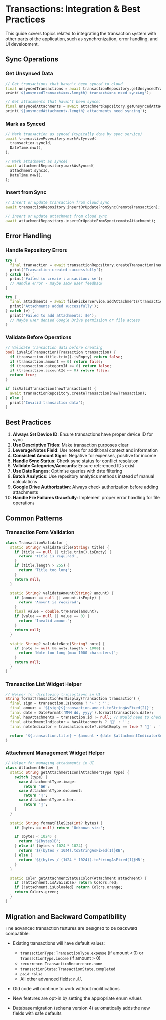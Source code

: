 # Transactions: Integration & Best Practices

This guide covers topics related to integrating the transaction system with other parts of the application, such as synchronization, error handling, and UI development.

## Sync Operations

### Get Unsynced Data
```dart
// Get transactions that haven't been synced to cloud
final unsyncedTransactions = await transactionRepository.getUnsyncedTransactions();
print('${unsyncedTransactions.length} transactions need syncing');

// Get attachments that haven't been synced
final unsyncedAttachments = await attachmentRepository.getUnsyncedAttachments();
print('${unsyncedAttachments.length} attachments need syncing');
```

### Mark as Synced
```dart
// Mark transaction as synced (typically done by sync service)
await transactionRepository.markAsSynced(
  transaction.syncId,
  DateTime.now(),
);

// Mark attachment as synced
await attachmentRepository.markAsSynced(
  attachment.syncId,
  DateTime.now(),
);
```

### Insert from Sync
```dart
// Insert or update transaction from cloud sync
await transactionRepository.insertOrUpdateFromSync(remoteTransaction);

// Insert or update attachment from cloud sync
await attachmentRepository.insertOrUpdateFromSync(remoteAttachment);
```

## Error Handling

### Handle Repository Errors
```dart
try {
  final transaction = await transactionRepository.createTransaction(newTransaction);
  print('Transaction created successfully');
} catch (e) {
  print('Failed to create transaction: $e');
  // Handle error - maybe show user feedback
}

try {
  final attachments = await filePickerService.addAttachments(transactionId);
  print('Attachments added successfully');
} catch (e) {
  print('Failed to add attachments: $e');
  // Maybe user denied Google Drive permission or file access
}
```

### Validate Before Operations
```dart
// Validate transaction data before creating
bool isValidTransaction(Transaction transaction) {
  if (transaction.title.trim().isEmpty) return false;
  if (transaction.amount == 0) return false;
  if (transaction.categoryId <= 0) return false;
  if (transaction.accountId <= 0) return false;
  return true;
}

if (isValidTransaction(newTransaction)) {
  await transactionRepository.createTransaction(newTransaction);
} else {
  print('Invalid transaction data');
}
```

## Best Practices

1. **Always Set Device ID**: Ensure transactions have proper device ID for sync
2. **Use Descriptive Titles**: Make transaction purposes clear
3. **Leverage Notes Field**: Use notes for additional context and information
4. **Consistent Amount Signs**: Negative for expenses, positive for income
5. **Handle Sync Status**: Check sync status for conflict resolution
6. **Validate Categories/Accounts**: Ensure referenced IDs exist
7. **Use Date Ranges**: Optimize queries with date filtering
8. **Batch Analytics**: Use repository analytics methods instead of manual calculations
9. **Google Drive Authorization**: Always check authorization before adding attachments
10. **Handle File Failures Gracefully**: Implement proper error handling for file operations

## Common Patterns

### Transaction Form Validation
```dart
class TransactionValidator {
  static String? validateTitle(String? title) {
    if (title == null || title.trim().isEmpty) {
      return 'Title is required';
    }
    if (title.length > 255) {
      return 'Title too long';
    }
    return null;
  }
  
  static String? validateAmount(String? amount) {
    if (amount == null || amount.isEmpty) {
      return 'Amount is required';
    }
    final value = double.tryParse(amount);
    if (value == null || value == 0) {
      return 'Invalid amount';
    }
    return null;
  }
  
  static String? validateNote(String? note) {
    if (note != null && note.length > 1000) {
      return 'Note too long (max 1000 characters)';
    }
    return null;
  }
}
```

### Transaction List Widget Helper
```dart
// Helper for displaying transactions in UI
String formatTransactionForDisplay(Transaction transaction) {
  final sign = transaction.isIncome ? '+' : '';
  final amount = '${sign}${transaction.amount.toStringAsFixed(2)}';
  final date = DateFormat('MMM dd, yyyy').format(transaction.date);
  final hasAttachments = transaction.id != null; // Would need to check in real scenario
  final attachmentIndicator = hasAttachments ? '📎' : '';
  final noteIndicator = transaction.note?.isNotEmpty == true ? '📝' : '';
  
  return '${transaction.title} • $amount • $date $attachmentIndicator$noteIndicator';
}
```

### Attachment Management Widget Helper
```dart
// Helper for managing attachments in UI
class AttachmentHelper {
  static String getAttachmentIcon(AttachmentType type) {
    switch (type) {
      case AttachmentType.image:
        return '🖼️';
      case AttachmentType.document:
        return '📄';
      case AttachmentType.other:
        return '📎';
    }
  }
  
  static String formatFileSize(int? bytes) {
    if (bytes == null) return 'Unknown size';
    
    if (bytes < 1024) {
      return '${bytes}B';
    } else if (bytes < 1024 * 1024) {
      return '${(bytes / 1024).toStringAsFixed(1)}KB';
    } else {
      return '${(bytes / (1024 * 1024)).toStringAsFixed(1)}MB';
    }
  }
  
  static Color getAttachmentStatusColor(Attachment attachment) {
    if (!attachment.isAvailable) return Colors.red;
    if (!attachment.isUploaded) return Colors.orange;
    return Colors.green;
  }
}
```

## Migration and Backward Compatibility

The advanced transaction features are designed to be backward compatible:

- Existing transactions will have default values:
  - `transactionType`: `TransactionType.expense` (if amount < 0) or `TransactionType.income` (if amount > 0)
  - `recurrence`: `TransactionRecurrence.none`
  - `transactionState`: `TransactionState.completed`
  - `paid`: `false`
  - All other advanced fields: `null`

- Old code will continue to work without modifications
- New features are opt-in by setting the appropriate enum values
- Database migration (schema version 4) automatically adds the new fields with safe defaults 